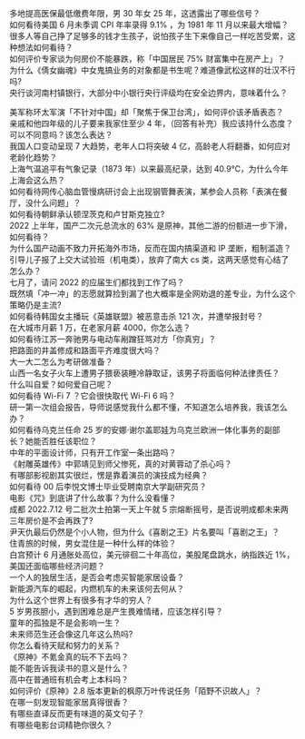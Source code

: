 多地提高医保最低缴费年限，男 30 年女 25 年，这透露出了哪些信号？  
如何看待美国 6 月未季调 CPI 年率录得 9.1% ，为 1981 年 11 月以来最大增幅？  
很多人等自己挣了足够多的钱才生孩子，说怕孩子生下来像自己一样吃苦受累，这种想法如何看待？  
如何评价专家谈为何房价不能暴跌，称「中国居民 75% 财富集中在房产上」？  
为什么《倩女幽魂》中女鬼搞业务的对象都是书生呢？难道像武松这样的壮汉不行吗?  
央行谈河南村镇银行，大部分中小银行央行评级均在安全边界内，意味着什么？
  
美军称环太军演「不针对中国」却「聚焦于保卫台湾」，如何评价该矛盾表态？  
亲戚和他四年级的儿子要来我家住至少 4 年，（回答有补充）我应该持什么态度？可以不同意吗？该怎么表达？  
我国人口变动呈现 7 大趋势，老年人口将突破 4 亿，高龄老人将翻番，如何应对老龄化趋势？  
上海气温追平有气象记录（1873 年）以来最高纪录，达到 40.9℃，为什么今年上海会这么热？  
如何看待网传心脑血管慢病研讨会上出现钢管舞表演，某参会人员称「表演在餐厅，没什么问题」？  
如何看待朝鲜承认顿涅茨克和卢甘斯克独立?  
2022 上半年，国产二次元总流水的 63% 是原神，其他二游的份额进一步下滑，如何看待？  
为什么国产动画不致力开拓海外市场，反而在国内搞渠道和 IP 垄断，粗制滥造？  
引导儿子报了上交大试验班（机电类），放弃了南大 cs 类，这两天感觉有心结了怎么办？  
七月了，请问 2022 的应届生们都找到工作了吗？  
既然填「冲一冲」的志愿就算捡到漏了也大概率是全网劝退的差专业，为什么这个策略仍是主流?  
如何看待韩国女主播玩《英雄联盟》被恶意击杀 121 次，并遭举报封号？  
在大城市月薪 1 万，在老家月薪 4000，你怎么选？  
如何看待江苏一奔驰男与电动车剐蹭狂骂对方「你真穷」？  
把路面的井盖修成和路面平齐难度很大吗？  
大一大二怎么为考研做准备？  
山西一名女子火车上遭男子猥亵装睡冷静取证，该男子将面临何种法律责任？  
什么叫自爱？如何爱自己呢？  
如何看待 Wi-Fi 7 ？它会很快取代 Wi-Fi 6 吗？  
研一第一次组会报告，导师说感觉我什么都不懂，不知道怎么培养我，我该怎么办？  
如何看待乌克兰任命 25 岁的安娜·谢尔盖耶娃为乌克兰欧洲一体化事务的副部长？她能否胜任该职位？  
中年的平面设计师，只有开工作室一条出路吗？  
《射雕英雄传》中郭靖见到师父惨死，真的对黄蓉动了杀心吗？  
有哪部影视剧其实很烂，愣是靠着演员的演技成为经典？  
如何看待 00 后李悦文博士毕业受聘南京大学副研究员？  
电影《咒》到底讲了什么故事？为什么没看懂？  
成都 2022.7.12 号二批次土拍第一天上午就 5 宗熔断摇号，是否说明成都未来两三年房价是不会再跌了?  
尹天仇最后仍然是个小人物，但为什么《喜剧之王》片名要叫「喜剧之王」？  
住青旅的时候，男女混住是一种什么样的体验？  
白宫预计 6 月通胀处高位，美元徘徊二十年高位，美股尾盘跳水，纳指跌近 1%，美国还面临哪些经济问题？  
一个人的独居生活，是否会考虑买智能家居设备？  
新能源汽车的崛起，内燃机车的未来该何去何从？  
为什么这个世界上有很多有才华的穷人？  
5 岁男孩胆小，遇到困难总是产生畏难情绪，应该怎样引导？  
童年的孤独是不是会影响一生？  
未来师范生还会像这几年这么热吗?  
你怎么看待天赋和努力的关系？  
《原神》不氪金真的玩不下去吗？  
能不能告诉我读书的意义是什么？  
高中在普通班有机会考上本科吗？  
如何评价《原神》2.8 版本更新的枫原万叶传说任务「陌野不识故人」？  
在哪一刻发现智能家居真得很香？  
有哪些直译反而更有味道的英文句子？  
有哪些电影台词精艳你很久？  
